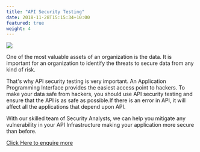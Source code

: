 ```yaml
---
title: "API Security Testing"
date: 2018-11-28T15:15:34+10:00
featured: true
weight: 4
---
```


<img src="https://data.1freewallpapers.com/download/code-programming-monitor-hacker-1920x1080.jpg">

One of the most valuable assets of an organization is the data. It is important for an organization to identify the threats to secure data from any kind of risk.

That's why API security testing is very important. An Application Programming Interface provides the easiest access point to hackers.
To make your data safe from hackers, you should use API security testing and ensure that the API is as safe as possible.If there is an error in API, it will affect all the applications that depend upon API.

With our skilled team of Security Analysts, we can help you mitigate any vulnerability in your API Infrastructure making your application more secure than before. 

[Click Here to enquire more](https://forms.gle/8LwiF23jbytmdm4F6)

<script type="text/javascript">
    (function(c,l,a,r,i,t,y){
        c[a]=c[a]||function(){(c[a].q=c[a].q||[]).push(arguments)};
        t=l.createElement(r);t.async=1;t.src="https://www.clarity.ms/tag/"+i;
        y=l.getElementsByTagName(r)[0];y.parentNode.insertBefore(t,y);
    })(window, document, "clarity", "script", "agudmp1t06");
</script>

<!--Start of Tawk.to Script-->
<script type="text/javascript">
var Tawk_API=Tawk_API||{}, Tawk_LoadStart=new Date();
(function(){
var s1=document.createElement("script"),s0=document.getElementsByTagName("script")[0];
s1.async=true;
s1.src='https://embed.tawk.to/61faf3609bd1f31184daa810/1fqu4dcna';
s1.charset='UTF-8';
s1.setAttribute('crossorigin','*');
s0.parentNode.insertBefore(s1,s0);
})();
</script>
<!--End of Tawk.to Script-->